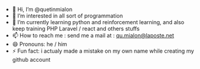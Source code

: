 - 👋 Hi, I’m @quetinmialon
- 👀 I’m interested in all sort of programmation 
- 🌱 I’m currently learning python and reinforcement learning, and also keep training PHP Laravel / react and others stuffs
- 📫 How to reach me : send me a mail at : qu.mialon@laposte.net 
- 😄 Pronouns: he / him
- ⚡ Fun fact: i actualy made a mistake on my own name while creating my github account

<!---
quetinmialon/quetinmialon is a ✨ special ✨ repository because its `README.md` (this file) appears on your GitHub profile.
You can click the Preview link to take a look at your changes.
--->
